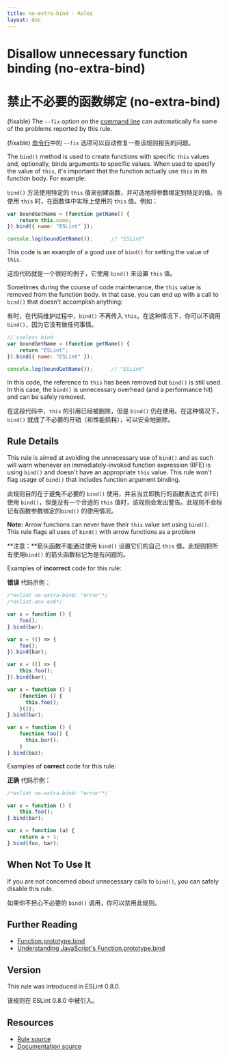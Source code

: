 ```yaml
---
title: no-extra-bind - Rules
layout: doc
---
```

<!-- Note: No pull requests accepted for this file. See README.md in the root directory for details. -->

# Disallow unnecessary function binding (no-extra-bind)

# 禁止不必要的函数绑定 (no-extra-bind)

(fixable) The `--fix` option on the [command line](../user-guide/command-line-interface#fix) can automatically fix some of the problems reported by this rule.

(fixable) [命令行](../user-guide/command-line-interface#fix)中的 `--fix` 选项可以自动修复一些该规则报告的问题。

The `bind()` method is used to create functions with specific `this` values and, optionally, binds arguments to specific values. When used to specify the value of `this`, it's important that the function actually use `this` in its function body. For example:

`bind()` 方法使用特定的 `this` 值来创建函数，并可选地将参数绑定到特定的值。当使用 `this` 时，在函数体中实际上使用的 `this` 值。例如：

```js
var boundGetName = (function getName() {
    return this.name;
}).bind({ name: "ESLint" });

console.log(boundGetName());      // "ESLint"
```

This code is an example of a good use of `bind()` for setting the value of `this`.

这段代码就是一个很好的例子，它使用 `bind()` 来设置 `this` 值。

Sometimes during the course of code maintenance, the `this` value is removed from the function body. In that case, you can end up with a call to `bind()` that doesn't accomplish anything:

有时，在代码维护过程中，`bind()` 不再传入 `this`。在这种情况下，你可以不调用 `bind()`，因为它没有做任何事情。

```js
// useless bind
var boundGetName = (function getName() {
    return "ESLint";
}).bind({ name: "ESLint" });

console.log(boundGetName());      // "ESLint"
```

In this code, the reference to `this` has been removed but `bind()` is still used. In this case, the `bind()` is unnecessary overhead (and a performance hit) and can be safely removed.

在这段代码中，`this` 的引用已经被删除，但是 `bind()` 仍在使用。在这种情况下，`bind()` 就成了不必要的开销（和性能损耗），可以安全地删除。

## Rule Details

This rule is aimed at avoiding the unnecessary use of `bind()` and as such will warn whenever an immediately-invoked function expression (IIFE) is using `bind()` and doesn't have an appropriate `this` value. This rule won't flag usage of `bind()` that includes function argument binding.

此规则目的在于避免不必要的 `bind()` 使用，并且当立即执行的函数表达式 (IIFE) 使用 `bind()`，但是没有一个合适的 `this` 值时，该规则会发出警告。此规则不会标记有函数参数绑定的`bind()` 的使用情况。

**Note:** Arrow functions can never have their `this` value set using `bind()`. This rule flags all uses of `bind()` with arrow functions as a problem

**注意：**箭头函数不能通过使用 `bind()` 设置它们的自己 `this` 值。此规则把所有使用`bind()` 的箭头函数标记为是有问题的。

Examples of **incorrect** code for this rule:

**错误** 代码示例：

```js
/*eslint no-extra-bind: "error"*/
/*eslint-env es6*/

var x = function () {
    foo();
}.bind(bar);

var x = (() => {
    foo();
}).bind(bar);

var x = (() => {
    this.foo();
}).bind(bar);

var x = function () {
    (function () {
      this.foo();
    }());
}.bind(bar);

var x = function () {
    function foo() {
      this.bar();
    }
}.bind(baz);
```

Examples of **correct** code for this rule:

**正确** 代码示例：

```js
/*eslint no-extra-bind: "error"*/

var x = function () {
    this.foo();
}.bind(bar);

var x = function (a) {
    return a + 1;
}.bind(foo, bar);
```

## When Not To Use It

If you are not concerned about unnecessary calls to `bind()`, you can safely disable this rule.

如果你不担心不必要的 `bind()` 调用，你可以禁用此规则。

## Further Reading

* [Function.prototype.bind](https://developer.mozilla.org/en-US/docs/Web/JavaScript/Reference/Global_Objects/Function/bind)
* [Understanding JavaScript's Function.prototype.bind](http://www.smashingmagazine.com/2014/01/understanding-javascript-function-prototype-bind/)

## Version

This rule was introduced in ESLint 0.8.0.

该规则在 ESLint 0.8.0 中被引入。

## Resources

* [Rule source](https://github.com/eslint/eslint/tree/master/lib/rules/no-extra-bind.js)
* [Documentation source](https://github.com/eslint/eslint/tree/master/docs/rules/no-extra-bind.md)
